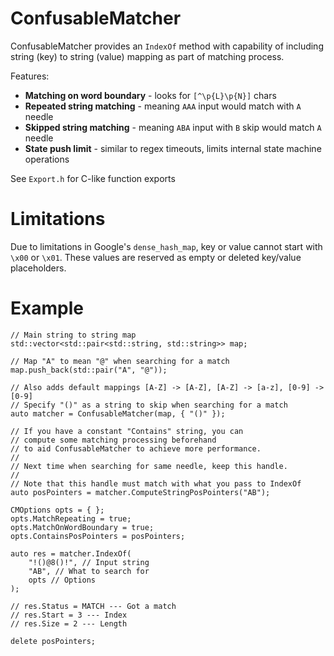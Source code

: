 # ConfusableMatcher
ConfusableMatcher provides an `IndexOf` method with capability of including string (key) to string (value) mapping as part of matching process.

Features:
 * **Matching on word boundary** - looks for `[^\p{L}\p{N}]` chars
 * **Repeated string matching** - meaning `AAA` input would match with `A` needle
 * **Skipped string matching** - meaning `ABA` input with `B` skip would match `A` needle
 * **State push limit** - similar to regex timeouts, limits internal state machine operations

See `Export.h` for C-like function exports

# Limitations

Due to limitations in Google's `dense_hash_map`, key or value cannot start with `\x00` or `\x01`. These values are reserved as empty or deleted key/value placeholders.

# Example

```
// Main string to string map
std::vector<std::pair<std::string, std::string>> map;

// Map "A" to mean "@" when searching for a match
map.push_back(std::pair("A", "@"));

// Also adds default mappings [A-Z] -> [A-Z], [A-Z] -> [a-z], [0-9] -> [0-9]
// Specify "()" as a string to skip when searching for a match
auto matcher = ConfusableMatcher(map, { "()" });

// If you have a constant "Contains" string, you can
// compute some matching processing beforehand
// to aid ConfusableMatcher to achieve more performance.
//
// Next time when searching for same needle, keep this handle.
//
// Note that this handle must match with what you pass to IndexOf
auto posPointers = matcher.ComputeStringPosPointers("AB");

CMOptions opts = { };
opts.MatchRepeating = true;
opts.MatchOnWordBoundary = true;
opts.ContainsPosPointers = posPointers;

auto res = matcher.IndexOf(
    "!()@8()!", // Input string
    "AB", // What to search for
    opts // Options
);

// res.Status = MATCH --- Got a match
// res.Start = 3 --- Index
// res.Size = 2 --- Length

delete posPointers;
```
